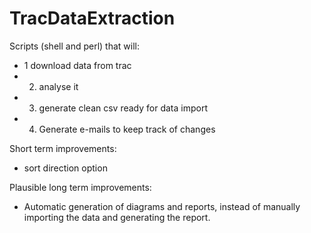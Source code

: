 TracDataExtraction
==================

Scripts (shell and perl) that will:
- 1 download data from trac
- 2. analyse it
- 3. generate clean csv ready for data import 
- 4. Generate e-mails to keep track of changes

Short term improvements:
- sort direction option

Plausible long term improvements:
- Automatic generation of diagrams and reports, instead of manually importing the data and generating the report.
